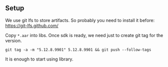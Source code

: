 
## Setup

We use git lfs to store artifacts. So probably you need to install it before: https://git-lfs.github.com/

Copy `*.aar` into libs.
Once sdk is ready, we need just to create git tag for the version.
```
git tag -a -m "5.12.8.9901" 5.12.8.9901 && git push --follow-tags
```
It is enough to start using library.

